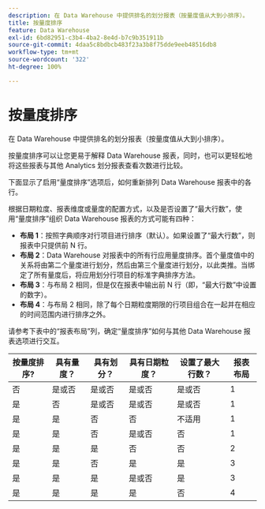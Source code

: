 ```yaml
---
description: 在 Data Warehouse 中提供排名的划分报表（按量度值从大到小排序）。
title: 按量度排序
feature: Data Warehouse
exl-id: 6bd82951-c3b4-4ba2-8e4d-b7c9b351911b
source-git-commit: 4daa5c8bdbcb483f23a3b8f75dde9eeb48516db8
workflow-type: tm+mt
source-wordcount: '322'
ht-degree: 100%

---
```


# 按量度排序

在 Data Warehouse 中提供排名的划分报表（按量度值从大到小排序）。

按量度排序可以让您更易于解释 Data Warehouse 报表，同时，也可以更轻松地将这些报表与其他 Analytics 划分报表查看次数进行比较。

下面显示了启用“量度排序”选项后，如何重新排列 Data Warehouse 报表中的各行。

根据日期粒度、报表维度或量度的配置方式，以及是否设置了“最大行数”，使用“量度排序”组织 Data Warehouse 报表的方式可能有四种：

* **布局 1**：按照字典顺序对行项目进行排序（默认）。如果设置了“最大行数”，则报表中只提供前 N 行。
* **布局 2**：Data Warehouse 对报表中的所有行应用量度排序。首个量度值中的关系将由第二个量度进行划分，然后由第三个量度进行划分，以此类推。当绑定了所有量度后，将应用划分行项目的标准字典排序方法。
* **布局 3**：与布局 2 相同，但是仅在报表中输出前 N 行（即，“最大行数”中设置的数字）。
* **布局 4**：与布局 2 相同，除了每个日期粒度期限的行项目组合在一起并在相应的时间范围内进行排序之外。

请参考下表中的“报表布局”列，确定“量度排序”如何与其他 Data Warehouse 报表选项进行交互。

| 按量度排序? | 具有量度？ | 具有划分？ | 具有日期粒度？ | 设置了最大行数？ | 报表布局 |
|---|---|---|---|---|---|
| 否 | 是或否 | 是或否 | 是或否 | 是或否 | 1 |
| 是 | 否 | 是或否 | 是或否 | 是或否 | 1 |
| 是 | 是 | 否 | 否 | 不适用 | 1 |
| 是 | 是 | 否 | 是或否 | 否 | 1 |
| 是 | 是 | 是 | 否 | 否 | 2 |
| 是 | 是 | 否 | 是 | 是 | 3 |
| 是 | 是 | 是 | 是或否 | 是 | 3 |
| 是 | 是 | 是 | 是 | 否 | 4 |

